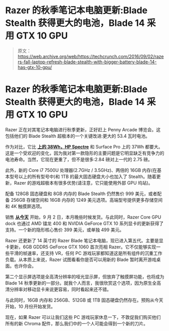 # Razer 的秋季笔记本电脑更新:Blade Stealth 获得更大的电池，Blade 14 采用 GTX 10 GPU 

> 原文：<https://web.archive.org/web/https://techcrunch.com/2016/09/02/razers-fall-laptop-refresh-blade-stealth-with-bigger-battery-blade-14-has-gtx-10-gpu/>

# Razer 的秋季笔记本电脑更新:Blade Stealth 获得更大的电池，Blade 14 采用 GTX 10 GPU

Razer 正在对其笔记本电脑进行秋季更新，正好赶上 Penny Arcade 博览会。这包括他们的 Blade Stealth 超极本的一个关键改进:更大的 53.4 瓦时电池。

作为对比，它比 **[上的 38Wh，HP Spectre](https://web.archive.org/web/20230320021908/https://techcrunch.com/2016/06/22/review-hps-spectre-shows-a-great-ultrabook-can-suffer-from-being-thin/)** 和 Surface Pro 上的 37Wh 都要大。这是一个受欢迎的变化，因为我对第一款隐形的主要问题是它明显缺乏有竞争力的电池寿命。当然，它现在更重了，但不是很多:2.84 磅对上一代的 2.75 磅。

此外，新的 Core i7 7500U 处理器(2.7GHz / 3.5GHz)、两倍的 16GB 内存(在基本型号以上的所有型号中)和 1TB 的最大固态硬盘大小也加入了 Stealth。随着更新，Razer 的游戏超极本有很多优势(请注意，它只能使用外部 GPU 坞站)。

配备 128GB 固态硬盘和 8GB 内存的 Blade Stealth 仍然售价 999 美元，或者配备 256GB 存储空间和 16GB 内存的 1249 美元选项。高端型号提供更多存储空间和 4K 触摸屏选项。

销售 [**从今天**](https://web.archive.org/web/20230320021908/http://razerzone.com/) 开始，9 月 2 日，本月晚些时候发货。与此同时，Razer Core GPU dock 也通过 AMD 镭龙 400 和 NVIDIA GeForce GTX 10 系列显卡的更新获得了支持。一个新的隐形核心售价 399 美元，或单独 499 美元。

Razer 还更新了 14 英寸的 Razer Blade 笔记本电脑，现已进入第五代。主要是显卡更新，6GB GDDR5 GeForce GTX 1060 首次亮相 Razer。它不仅能够实现一些平滑的帧速率，还支持 VR，任何 PC 游戏玩家都知道这是所有组件的沉重工作负载。从本质上来说，Razer 试图看看你是否可以用新的 Blade 暂时离开游戏桌面。也许你会。

第二个显示屏选项是全高清分辨率的哑光显示屏，但放弃了触摸屏功能，也将成为 Blade 14 秋季更新的一部分。就我个人而言，我很欣赏这个选项，因为原生全高清分辨率对移动显卡来说更容易，同时看起来还不错。

与此同时，16GB 内存和 256GB、512GB 或 1TB 固态硬盘仍然存在。预购从今天开始，10 月份开始发货。

现在，如果 Razer 可以让我们这些 PC 游戏玩家休息一下，不敦促我们购买他们所有的新 Chroma 配件，那么我们中的一个人可能会得到一个新的刀片。